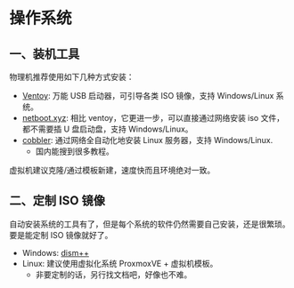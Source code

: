 # 操作系统

## 一、装机工具

物理机推荐使用如下几种方式安装：

- [Ventoy](https://github.com/ventoy/Ventoy): 万能 USB 启动器，可引导各类 ISO 镜像，支持 Windows/Linux 系统。
- [netboot.xyz](https://github.com/netbootxyz/netboot.xyz): 相比 ventoy，它更进一步，可以直接通过网络安装 iso 文件，都不需要插 U 盘启动盘，支持 Windows/Linux。
- [cobbler](https://github.com/cobbler/cobbler): 通过网络全自动化地安装 Linux 服务器，支持 Windows/Linux.
  - 国内能搜到很多教程。

虚拟机建议克隆/通过模板新建，速度快而且环境绝对一致。


## 二、定制 ISO 镜像

自动安装系统的工具有了，但是每个系统的软件仍然需要自己安装，还是很繁琐。要是能定制 ISO 镜像就好了。

- Windows: [dism++](https://www.chuyu.me/zh-Hans/)
- Linux: 建议使用虚拟化系统 ProxmoxVE + 虚拟机模板。
  - 非要定制的话，另行找文档吧，好像也不难。

